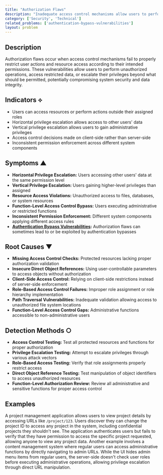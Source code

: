```yaml
---
title: "Authorization Flaws"
description: "Inadequate access control mechanisms allow users to perform actions or access resources beyond their intended permissions."
category: ['Security', 'Technical']
related_problems: ['authentication-bypass-vulnerabilities']
layout: problem
---
```


## Description

Authorization flaws occur when access control mechanisms fail to properly restrict user actions and resource access according to their intended permissions. These vulnerabilities allow users to perform unauthorized operations, access restricted data, or escalate their privileges beyond what should be permitted, potentially compromising system security and data integrity.

## Indicators ⟡

- Users can access resources or perform actions outside their assigned roles
- Horizontal privilege escalation allows access to other users' data
- Vertical privilege escalation allows users to gain administrative privileges
- Access control decisions made on client-side rather than server-side
- Inconsistent permission enforcement across different system components

## Symptoms ▲

- **Horizontal Privilege Escalation:** Users accessing other users' data at the same permission level
- **Vertical Privilege Escalation:** Users gaining higher-level privileges than assigned
- **Resource Access Violations:** Unauthorized access to files, databases, or system resources
- **Function-Level Access Control Bypass:** Users executing administrative or restricted functions
- **Inconsistent Permission Enforcement:** Different system components applying different access rules
- **[Authentication Bypass Vulnerabilities](authentication-bypass-vulnerabilities.md):** Authorization flaws can sometimes lead to or be exploited by authentication bypasses

## Root Causes ▼

- **Missing Access Control Checks:** Protected resources lacking proper authorization validation
- **Insecure Direct Object References:** Using user-controllable parameters to access objects without authorization
- **Client-Side Access Control:** Relying on client-side restrictions instead of server-side enforcement
- **Role-Based Access Control Failures:** Improper role assignment or role hierarchy implementation
- **Path Traversal Vulnerabilities:** Inadequate validation allowing access to unauthorized file system locations
- **Function-Level Access Control Gaps:** Administrative functions accessible to non-administrative users

## Detection Methods ○

- **Access Control Testing:** Test all protected resources and functions for proper authorization
- **Privilege Escalation Testing:** Attempt to escalate privileges through various attack vectors
- **Role-Based Access Testing:** Verify that role assignments properly restrict access
- **Direct Object Reference Testing:** Test manipulation of object identifiers to access unauthorized resources
- **Function-Level Authorization Review:** Review all administrative and sensitive functions for proper access control

## Examples

A project management application allows users to view project details by accessing URLs like `/project/123`. Users discover they can change the project ID to access any project in the system, including confidential projects they shouldn't see. The application authenticates users but fails to verify that they have permission to access the specific project requested, allowing anyone to view any project data. Another example involves a content management system where regular users can access administrative functions by directly navigating to admin URLs. While the UI hides admin menu items from regular users, the server-side doesn't check user roles before executing administrative operations, allowing privilege escalation through direct URL manipulation.